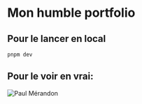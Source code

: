 # Mon humble portfolio

## Pour le lancer en local

```bash
pnpm dev
```

## Pour le voir en vrai:

![Paul Mérandon](paulmerandon.fr)
